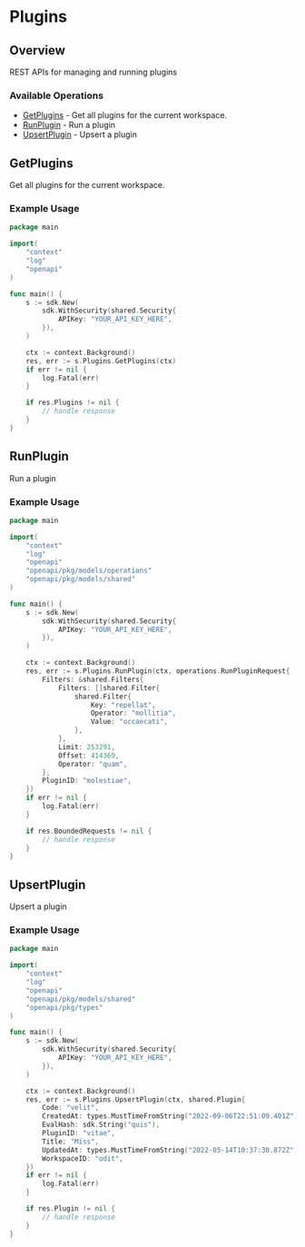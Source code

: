 # Plugins

## Overview

REST APIs for managing and running plugins

### Available Operations

* [GetPlugins](#getplugins) - Get all plugins for the current workspace.
* [RunPlugin](#runplugin) - Run a plugin
* [UpsertPlugin](#upsertplugin) - Upsert a plugin

## GetPlugins

Get all plugins for the current workspace.

### Example Usage

```go
package main

import(
	"context"
	"log"
	"openapi"
)

func main() {
    s := sdk.New(
        sdk.WithSecurity(shared.Security{
            APIKey: "YOUR_API_KEY_HERE",
        }),
    )

    ctx := context.Background()
    res, err := s.Plugins.GetPlugins(ctx)
    if err != nil {
        log.Fatal(err)
    }

    if res.Plugins != nil {
        // handle response
    }
}
```

## RunPlugin

Run a plugin

### Example Usage

```go
package main

import(
	"context"
	"log"
	"openapi"
	"openapi/pkg/models/operations"
	"openapi/pkg/models/shared"
)

func main() {
    s := sdk.New(
        sdk.WithSecurity(shared.Security{
            APIKey: "YOUR_API_KEY_HERE",
        }),
    )

    ctx := context.Background()
    res, err := s.Plugins.RunPlugin(ctx, operations.RunPluginRequest{
        Filters: &shared.Filters{
            Filters: []shared.Filter{
                shared.Filter{
                    Key: "repellat",
                    Operator: "mollitia",
                    Value: "occaecati",
                },
            },
            Limit: 253291,
            Offset: 414369,
            Operator: "quam",
        },
        PluginID: "molestiae",
    })
    if err != nil {
        log.Fatal(err)
    }

    if res.BoundedRequests != nil {
        // handle response
    }
}
```

## UpsertPlugin

Upsert a plugin

### Example Usage

```go
package main

import(
	"context"
	"log"
	"openapi"
	"openapi/pkg/models/shared"
	"openapi/pkg/types"
)

func main() {
    s := sdk.New(
        sdk.WithSecurity(shared.Security{
            APIKey: "YOUR_API_KEY_HERE",
        }),
    )

    ctx := context.Background()
    res, err := s.Plugins.UpsertPlugin(ctx, shared.Plugin{
        Code: "velit",
        CreatedAt: types.MustTimeFromString("2022-09-06T22:51:09.401Z"),
        EvalHash: sdk.String("quis"),
        PluginID: "vitae",
        Title: "Miss",
        UpdatedAt: types.MustTimeFromString("2022-05-14T10:37:30.872Z"),
        WorkspaceID: "odit",
    })
    if err != nil {
        log.Fatal(err)
    }

    if res.Plugin != nil {
        // handle response
    }
}
```

